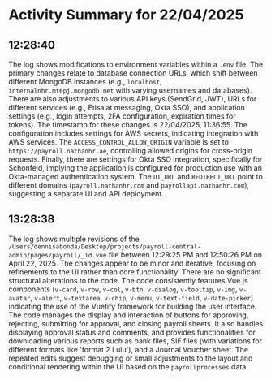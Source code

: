 # Activity Summary for 22/04/2025

## 12:28:40
The log shows modifications to environment variables within a `.env` file.  The primary changes relate to database connection URLs, which shift between different MongoDB instances (e.g., `localhost`,  `internalnhr.mt6pj.mongodb.net` with varying usernames and databases).  There are also adjustments to various API keys (SendGrid, JWT), URLs for different services (e.g., Etisalat messaging, Okta SSO), and application settings (e.g., login attempts, 2FA configuration, expiration times for tokens).  The timestamp for these changes is 22/04/2025, 11:36:55.  The configuration includes settings for AWS secrets, indicating integration with AWS services.  The `ACCESS_CONTROL_ALLOW_ORIGIN` variable is set to `https://payroll.nathanhr.ae`, controlling allowed origins for cross-origin requests.  Finally, there are settings for Okta SSO integration, specifically for Schonfeld, implying the application is configured for production use with an Okta-managed authentication system.  The `UI_URL` and `REDIRECT_URI` point to different domains (`payroll.nathanhr.com` and `payrollapi.nathanhr.com`), suggesting a separate UI and API deployment.


## 13:28:38
The log shows multiple revisions of the `/Users/dennisabonda/Desktop/projects/payroll-central-admin/pages/payroll/_id.vue` file between 12:29:25 PM and 12:50:26 PM on April 22, 2025.  The changes appear to be minor and iterative, focusing on refinements to the UI rather than core functionality.  There are no significant structural alterations to the code.  The code consistently features Vue.js components (`v-card`, `v-row`, `v-col`, `v-btn`, `v-dialog`, `v-tooltip`, `v-img`, `v-avatar`, `v-alert`, `v-textarea`, `v-chip`, `v-menu`, `v-text-field`, `v-date-picker`) indicating the use of the Vuetify framework for building the user interface.  The code manages the display and interaction of buttons for approving, rejecting, submitting for approval, and closing payroll sheets.  It also handles displaying approval status and comments, and provides functionalities for downloading various reports such as bank files, SIF files (with variations for different formats like 'format 2 Lulu'), and a Journal Voucher sheet.  The repeated edits suggest debugging or small adjustments to the layout and conditional rendering within the UI based on the `payrollprocesses` data.
